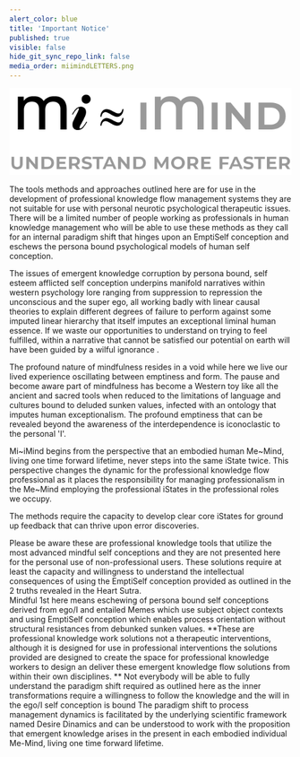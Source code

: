 ```yaml
---
alert_color: blue
title: 'Important Notice'
published: true
visible: false
hide_git_sync_repo_link: false
media_order: miimindLETTERS.png
---
```


![](miimindLETTERS.png)

The tools methods and approaches outlined here are for use in the development of professional knowledge flow management systems they are not suitable for use with personal neurotic psychological therapeutic issues.
There will be a limited number of people working as professionals in human knowledge management who will be able to use these methods as they call for an internal paradigm shift that hinges upon an EmptiSelf conception and eschews the persona bound psychological models of human self conception.

The issues of emergent knowledge corruption by persona bound, self esteem afflicted self conception underpins manifold narratives within western psychology lore ranging from suppression to repression the unconscious and the super ego, all working badly with linear causal theories to explain different degrees of failure to perform against some imputed linear hierarchy that itself imputes an exceptional liminal human essence. If we waste our opportunities to understand on trying to feel fulfilled, within a narrative that cannot be satisfied our potential on earth will have been guided by a wilful ignorance .

The profound nature of mindfulness resides in a void while here we live our lived experience oscillating between emptiness and form. The pause and become aware part of mindfulness has become a Western toy like all the ancient and sacred tools when reduced to the limitations of language and cultures bound to deluded sunken values, infected with an ontology that imputes human exceptionalism. The profound emptiness that can be revealed beyond the awareness of the interdependence is iconoclastic to the personal 'I'.

Mi~iMind begins from the perspective that an embodied  human Me~Mind, living one time forward lifetime, never steps into the same iState twice. This perspective changes the dynamic for the professional knowledge flow professional as it places the responsibility for managing professionalism in the Me~Mind employing the professional iStates in the professional roles we occupy. 

The methods require the capacity to develop clear core iStates for ground up feedback that can thrive upon error discoveries.

Please be aware these are professional knowledge tools that utilize the most advanced mindful self conceptions and they are not presented here for the personal use of non-professional users. These solutions require at least the capacity and willingness to understand the intellectual consequences of using the EmptiSelf conception provided as outlined in the 2 truths revealed in the Heart Sutra.  
Mindful 1st here means eschewing of persona bound self conceptions derived from ego/I and entailed Memes which use subject object contexts and using EmptiSelf conception which enables process orientation without structural resistances from debunked sunken values. 
**These are professional knowledge work solutions not a therapeutic interventions, although it is designed for use in professional interventions the solutions provided are designed to create the space for professional knowledge workers to design an deliver these emergent knowledge flow solutions from within their own disciplines. **
Not everybody will be able to fully understand the paradigm shift required as outlined here as the inner transformations require a willingness to follow the knowledge and the will in the ego/I self conception is bound 
The paradigm shift to process management dynamics is facilitated by the underlying scientific framework named Desire Dinamics and can be understood to work with the proposition that emergent knowledge arises in the present in each embodied individual Me-Mind, living one time forward lifetime. 

